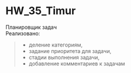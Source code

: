# HW_35_Timur

Планировщик задач
   <br> Реализовано:
>    - деление категориям,
 >   - задание приоритета для задачи,
 >   - стадии выполнения задачи,
  >  - добавление комментариев к задачам
        
